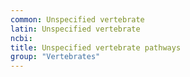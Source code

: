 ```yaml
---
common: Unspecified vertebrate
latin: Unspecified vertebrate
ncbi: 
title: Unspecified vertebrate pathways
group: "Vertebrates"
---
```

